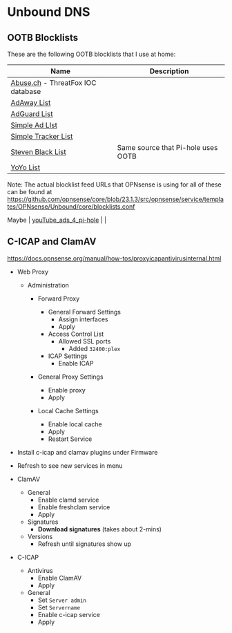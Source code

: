 # Unbound DNS

## OOTB Blocklists

These are the following OOTB blocklists that I use at home:

| Name | Description |
|-|-|
| [Abuse.ch](https://threatfox.abuse.ch/) - ThreatFox IOC database |  |
| [AdAway List]() |  |
| [AdGuard List]() |  |
| [Simple Ad LIst]() |  |
| [Simple Tracker List]() |  |
| [Steven Black List]() | Same source that Pi-hole uses OOTB |
| [YoYo List](https://pgl.yoyo.org/adservers/) |  |

Note: The actual blocklist feed URLs that OPNsense is using for all of these can be found at https://github.com/opnsense/core/blob/23.1.3/src/opnsense/service/templates/OPNsense/Unbound/core/blocklists.conf

Maybe 
| [youTube_ads_4_pi-hole](https://github.com/kboghdady/youTube_ads_4_pi-hole/) |  |


## C-ICAP and ClamAV

https://docs.opnsense.org/manual/how-tos/proxyicapantivirusinternal.html

* Web Proxy
  * Administration
    * Forward Proxy
      * General Forward Settings
        * Assign interfaces
        * Apply
      * Access Control List
        * Allowed SSL ports
          * Added `32400:plex`
      * ICAP Settings
        * Enable ICAP
        
    * General Proxy Settings
      * Enable proxy
      * Apply
    * Local Cache Settings
      * Enable local cache
      * Apply
      * Restart Service
    

* Install c-icap and clamav plugins under Firmware
* Refresh to see new services in menu

* ClamAV
  * General
    * Enable clamd service
    * Enable freshclam service
    * Apply
  * Signatures
    * **Download signatures** (takes about 2-mins)
  * Versions
    * Refresh until signatures show up

* C-ICAP
  * Antivirus
    * Enable ClamAV
    * Apply
  * General
    * Set `Server admin`
    * Set `Servername`
    * Enable c-icap service
    * Apply
